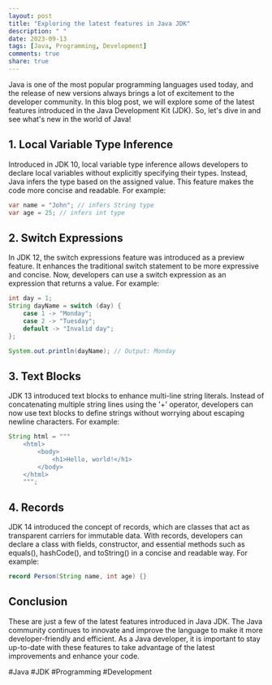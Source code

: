 ```yaml
---
layout: post
title: "Exploring the latest features in Java JDK"
description: " "
date: 2023-09-13
tags: [Java, Programming, Development]
comments: true
share: true
---
```


Java is one of the most popular programming languages used today, and the release of new versions always brings a lot of excitement to the developer community. In this blog post, we will explore some of the latest features introduced in the Java Development Kit (JDK). So, let's dive in and see what's new in the world of Java!

## 1. Local Variable Type Inference ##

Introduced in JDK 10, local variable type inference allows developers to declare local variables without explicitly specifying their types. Instead, Java infers the type based on the assigned value. This feature makes the code more concise and readable. For example:

```java
var name = "John"; // infers String type
var age = 25; // infers int type
```

## 2. Switch Expressions ##

In JDK 12, the switch expressions feature was introduced as a preview feature. It enhances the traditional switch statement to be more expressive and concise. Now, developers can use a switch expression as an expression that returns a value. For example:

```java
int day = 1;
String dayName = switch (day) {
    case 1 -> "Monday";
    case 2 -> "Tuesday";
    default -> "Invalid day";
};

System.out.println(dayName); // Output: Monday
```

## 3. Text Blocks ##

JDK 13 introduced text blocks to enhance multi-line string literals. Instead of concatenating multiple string lines using the '+' operator, developers can now use text blocks to define strings without worrying about escaping newline characters. For example:

```java
String html = """
    <html>
        <body>
            <h1>Hello, world!</h1>
        </body>
    </html>
    """;
```

## 4. Records ##

JDK 14 introduced the concept of records, which are classes that act as transparent carriers for immutable data. With records, developers can declare a class with fields, constructor, and essential methods such as equals(), hashCode(), and toString() in a concise and readable way. For example:

```java
record Person(String name, int age) {}
```

## Conclusion ##

These are just a few of the latest features introduced in Java JDK. The Java community continues to innovate and improve the language to make it more developer-friendly and efficient. As a Java developer, it is important to stay up-to-date with these features to take advantage of the latest improvements and enhance your code.

#Java #JDK #Programming #Development